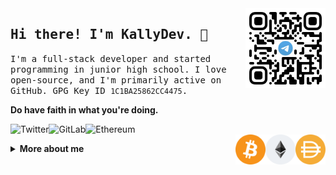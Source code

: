 <a href="https://t.me/joinchat/m9aY4pQ2HL1lMDEx" target="_blank">
    <img align="right" width="128px" src="https://github.com/kallydev/kallydev/raw/main/images/telegram_group.jpg"/>
</a>
<h2>
    <samp>Hi there! I'm KallyDev. 🦊</samp>
</h2>
<p>
    <samp>
       I'm a full-stack developer and started programming in junior high school. I love open-source, and I'm primarily active on GitHub. GPG Key ID <code>1C1BA25862CC4475</code>.
    </samp>
</p>
<p>
    <strong>Do have faith in what you're doing.</strong>
<p>
    <a href="https://twitter.com/kallydev">
        <img alt="Twitter" align="left" src="https://img.shields.io/badge/twitter-@KallyDev-1DA1F2?logo=twitter&style=flat-square"/>
    </a>
    <a href="https://gitlab.com/kallydev">
        <img alt="GitLab" align="left" src="https://img.shields.io/badge/gitlab-kallydev-FC6D26?logo=gitlab&style=flat-square"/>
    </a>
    <a href="https://app.zerion.io/0x000000a52a03835517e9d193b3c27626e1bc96b1/overview?name=kallydev.eth">
        <img alt="Ethereum" align="left" src="https://img.shields.io/badge/ethereum-kallydev.eth-3C3C3D?logo=ethereum&style=flat-square"/>
    </a>
    <br/>
    <a href="https://makerdao.com/">
        <img align="right" width="48px" src="https://github.com/kallydev/kallydev/raw/main/images/DAI.svg"/>
    </a>
    <a href="https://ethereum.org/">
        <img align="right" width="48px" src="https://github.com/kallydev/kallydev/raw/main/images/ETH.svg"/>
    </a>
    <a href="https://bitcoin.org/">
        <img align="right" width="48px" src="https://github.com/kallydev/kallydev/raw/main/images/BTC.svg"/>
    </a>
</p>

<details>
    <summary>
        <b>More about me</b>
    </summary>

<br>

[![](https://github.com/kallydev/kallydev/blob/main/images/banner.png)](https://kallydev.com)

<h3 align="center">Languages</h3>
<p align="center">
    <img alt="Go" src="https://img.shields.io/badge/-Go-00ADD8?style=for-the-badge&logo=Go&logoColor=fff"/>
    <img alt="Solidity" src="https://img.shields.io/badge/-Solidity-363636?style=for-the-badge&logo=Solidity&logoColor=fff"/>
    <img alt="Rust" src="https://img.shields.io/badge/-Rust-000?style=for-the-badge&logo=Rust&logoColor=fff"/>
    <img alt="Kotlin" src="https://img.shields.io/badge/-Kotlin-0095D5?style=for-the-badge&logo=Kotlin&logoColor=fff"/>
    <img alt="Java" src="https://img.shields.io/badge/-Java-007396?style=for-the-badge&logo=OpenJDK&logoColor=fff"/>
    <img alt="TypeScript" src="https://img.shields.io/badge/-TypeScript-007ACC?style=for-the-badge&logo=TypeScript&logoColor=fff"/>
    <img alt="Python" src="https://img.shields.io/badge/-Python-3776AB?style=for-the-badge&logo=Python&logoColor=fff"/>
    <img alt="GNU Bash" src="https://img.shields.io/badge/-GNU%20Bash-4EAA25?style=for-the-badge&logo=GNU%20Bash&logoColor=fff"/>
</p>

```typescript
const kallydev = {
    pronouns: [ "He", "Him" ],
    hobbies: [ "Coffee", "Cryptocurrency", "Programming", "Music" ],
    languages: [ "Go", "Solidity", "Rust", "Kotlin", "TypeScript", "Python", "Java", "Bash" ],
    technologyStack: {
        mobile: {
            android: [ "Android X", "Jetpack Compose" ],
        },
        frontend: {
            javascript: [ "React", "Electron" ],
            css: [ "TailwindCSS", "Bootstrap", "Material UI" ],
        },
        backend: {
            frameworks: {
                golang: [ "Echo", "Go Kit" ],
                kotlin: [ "Ktor", "Spring Boot" ],
                python: [ "Flask", "FastAPI" ],
            },
            databases: [ "PostgreSQL", "Redis", "MongoDB", "InfluxDB", "etcd", "ArangoDB" ],
            devops: [ "Docker", "Kubernetes", "Nginx" ],
            microservices: {
                protocol: [ "RESTful", "GraphQL", "JSON-RPC 2.0" "gRPC" ],
                messageQueues: [ "RabbitMQ" ],
                middlewares: [ "OpenTelemetry" ]
            },
        },
        web3: {
            languages: [ "Solidity" ],
            frameworks: [ "go-ethereum", "Ethers.js" ]
        },
        systems: [ "macOS", "Ubuntu", "Arch" ],
        editors: [ "JetBrains Tools", "Neovim" ],
    }
}
```

<p align="right">
    Designed with :heart: by <a href="https://github.com/kallydev" target="_blank">KallyDev</a>.
</p>
</details>
